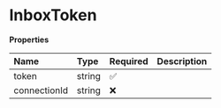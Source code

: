 # InboxToken

**Properties**

| Name         | Type   | Required | Description |
| :----------- | :----- | :------- | :---------- |
| token        | string | ✅       |             |
| connectionId | string | ❌       |             |
